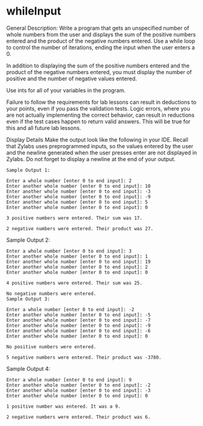 # whileInput
General Description:
Write a program that gets an unspecified number of whole numbers from the user and displays the sum of the positive numbers entered and the product of the negative numbers entered. Use a while loop to control the number of iterations, ending the input when the user enters a 0.

In addition to displaying the sum of the positive numbers entered and the product of the negative numbers entered, you must display the number of positive and the number of negative values entered.

Use ints for all of your variables in the program.

Failure to follow the requirements for lab lessons can result in deductions to your points, even if you pass the validation tests. Logic errors, where you are not actually implementing the correct behavior, can result in reductions even if the test cases happen to return valid answers. This will be true for this and all future lab lessons.

Display Details
Make the output look like the following in your IDE. Recall that Zylabs uses preprogrammed inputs, so the values entered by the user and the newline generated when the user presses enter are not displayed in Zylabs. Do not forget to display a newline at the end of your output.
```
Sample Output 1:

Enter a whole number [enter 0 to end input]: 2
Enter another whole number [enter 0 to end input]: 10
Enter another whole number [enter 0 to end input]: -3
Enter another whole number [enter 0 to end input]: -9
Enter another whole number [enter 0 to end input]: 5
Enter another whole number [enter 0 to end input]: 0

3 positive numbers were entered. Their sum was 17.

2 negative numbers were entered. Their product was 27.
```
Sample Output 2:
```
Enter a whole number [enter 0 to end input]: 3
Enter another whole number [enter 0 to end input]: 1
Enter another whole number [enter 0 to end input]: 19
Enter another whole number [enter 0 to end input]: 2
Enter another whole number [enter 0 to end input]: 0

4 positive numbers were entered. Their sum was 25.

No negative numbers were entered.
Sample Output 3:

Enter a whole number [enter 0 to end input]: -2
Enter another whole number [enter 0 to end input]: -5
Enter another whole number [enter 0 to end input]: -7
Enter another whole number [enter 0 to end input]: -9
Enter another whole number [enter 0 to end input]: -6
Enter another whole number [enter 0 to end input]: 0

No positive numbers were entered.

5 negative numbers were entered. Their product was -3780.
```
Sample Output 4:
```
Enter a whole number [enter 0 to end input]: 9
Enter another whole number [enter 0 to end input]: -2
Enter another whole number [enter 0 to end input]: -3
Enter another whole number [enter 0 to end input]: 0

1 positive number was entered. It was a 9.

2 negative numbers were entered. Their product was 6.
```
